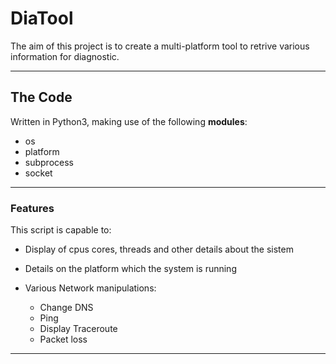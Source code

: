 # DiaTool

The aim of this project is to create a multi-platform tool to retrive various information for diagnostic.

___

## The Code

Written in Python3, making use of the following **modules**:

- os
- platform
- subprocess
- socket

___

### Features

This script is capable to:

- Display of cpus cores, threads and other details about the sistem
- Details on the platform which the system is running
- Various Network manipulations:

  - Change DNS  
  - Ping
  - Display Traceroute
  - Packet loss

---
